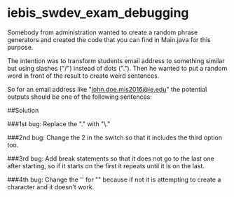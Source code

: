 # iebis_swdev_exam_debugging
Somebody from administration wanted to create a random phrase generators and created the code that you can find in Main.java for this purpose.

The intention was to transform students email address to something similar but using slashes ("/") instead of dots ("."). Then he wanted to put a random word in front of the result to create weird sentences.

So for an email address like "john.doe.mis2016@ie.edu" the potential outputs should be one of the following sentences:


##Solution

###1st bug: 
Replace the "." with "\\."

###2nd bug:
Change the 2 in the switch so that it includes the third option too. 

###3rd bug:
Add break statements so that it does not go to the last one after starting, so if it starts on the first it repeats until it is on the last. 

###4th bug:
Change the '' for "" because if not it is attempting to create a character and it doesn't work.
